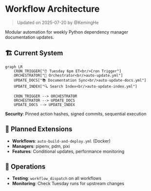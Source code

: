 # Workflow Architecture

> Updated on 2025-07-20 by @KemingHe

Modular automation for weekly Python dependency manager documentation updates.

## 🏗️ Current System

```mermaid
graph LR
    CRON_TRIGGER["⏰ Tuesday 6pm ET<br/>Cron Trigger"]
    ORCHESTRATOR["🎯 Orchestrator<br/>auto-update.yml"]
    UPDATE_DOCS["📚 Documentation Sync<br/>auto-update-docs.yml"]
    UPDATE_INDEX["🔍 Search Index<br/>auto-update-index.yml"]

    CRON_TRIGGER --> ORCHESTRATOR
    ORCHESTRATOR --> UPDATE_DOCS
    UPDATE_DOCS --> UPDATE_INDEX
```

**Security**: Pinned action hashes, signed commits, sequential execution

## 🚀 Planned Extensions

- **Workflows**: `auto-build-and-deploy.yml` (Docker)
- **Managers**: pipenv, pdm, pixi
- **Features**: Conditional updates, performance monitoring

## 🔧 Operations

- **Testing**: `workflow_dispatch` on all workflows  
- **Monitoring**: Check Tuesday runs for upstream changes
